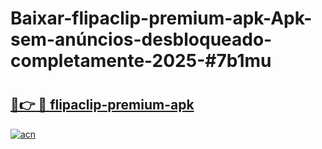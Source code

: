 # Baixar-flipaclip-premium-apk-Apk-sem-anúncios-desbloqueado-completamente-2025-#7b1mu

# <h2><a href="https://ainizakaria.my?title=flipaclip-premium-apk&ref=24M">🔗👉 🔴 flipaclip-premium-apk</a></h2>

[![acn](https://github.com/user-attachments/assets/0f9c940e-d8b0-45ae-aac7-cd30a18b3e1c)](https://ainizakaria.my?title=flipaclip-premium-apk&ref=24M)

